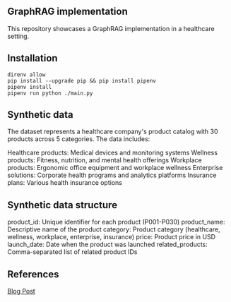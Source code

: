 ## GraphRAG implementation

This repository showcases a GraphRAG implementation in a healthcare setting.

## Installation

```
direnv allow
pip install --upgrade pip && pip install pipenv
pipenv install
pipenv run python ./main.py
````

## Synthetic data

The dataset represents a healthcare company's product catalog with 30 products across 5 categories. The data includes:

Healthcare products: Medical devices and monitoring systems
Wellness products: Fitness, nutrition, and mental health offerings
Workplace products: Ergonomic office equipment and workplace wellness
Enterprise solutions: Corporate health programs and analytics platforms
Insurance plans: Various health insurance options

## Synthetic data structure

product_id:       Unique identifier for each product (P001-P030)
product_name:     Descriptive name of the product
category:         Product category (healthcare, wellness, workplace, enterprise, insurance)
price:            Product price in USD
launch_date:      Date when the product was launched
related_products: Comma-separated list of related product IDs

## References

[Blog Post](https://blog.mayflower.de/)